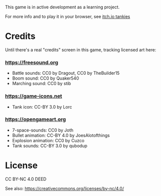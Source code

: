 This game is in active development as a learning project.

For more info and to play it in your browser, see [itch.io tankies](https://greenflysau.itch.io/tankies)

# Credits
Until there's a real "credits" screen in this game, tracking licensed art here:

### https://freesound.org
* Battle sounds: CC0 by Dragout, CC0 by TheBuilder15
* Boom sound: CC0 by Quaker540
* Marching sound: CC0 by stib

### https://game-icons.net
* Tank icon: CC-BY 3.0 by Lorc

### https://opengameart.org
* 7-space-sounds: CC0 by Joth
* Bullet animation: CC-BY 4.0 by JoesAlotofthings
* Explosion animation: CC0 by Cuzco
* Tank sounds: CC-BY 3.0 by qubodup

# License
CC BY-NC 4.0 DEED

See also: https://creativecommons.org/licenses/by-nc/4.0/
